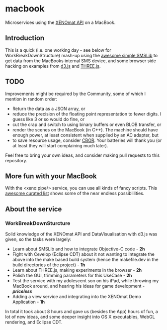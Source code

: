 # macbook

Microservices using the [XENOmat API](https://github.com/huebel/xenomat) on a MacBook.

## Introduction
This is a quick (i.e. one working day - see below for WorkBreakDownStructure) 
mash-up using the [awesome simple SMSLib](http://suitable.com/smslib.html) to 
get data from the MacBooks internal SMS device, and some browser side hacking 
on examples from [d3.js](https://github.com/d3/d3) and [THREE.js](https://github.com/mrdoob/three.js/).

## TODO
Improvements might be required by the Community, some of which I mention in
random order:

*  Return the data as a JSON array, or
*  reduce the precision of the floating point representation to fewer digits.
   I guess like 3 or so would do fine, or
*	cut the crap and switch to using binary buffers or even BLOB transfer, or
*  render the scenes on the MacBook (in C++). The machine should have enough
   power, at least consistent when supplied by an AC adapter, but
*	to save resource usage, consider [CBOR](https://cbor.io/). Your batteries will thank
   you (or at least they will start complaining much later).
   
Feel free to bring your own ideas, and consider making pull requests to this
repository.

## More fun with your MacBook
With the &lt;xeno:pipe/&gt; service, you can use all kinds of fancy scripts.
This [awesome curated list](https://github.com/herrbischoff/awesome-macos-command-line)
shows some of the near endless possiblilities.

## About the service
### WorkBreakDownSturcture

Solid knowledge of the XENOmat API and DataVisualisation with d3.js was given,
so the tasks were largely:

* Learn about SMSLib and how to integrate Objective-C code - **2h**
* Fight with Cevelop (Eclipse CDT) about it not wanting to integrate the above into the make based build system (hence the makefile.dev in the build directories of the project) - **1h**
* Learn about THREE.js, making experiments in the browser - **2h**
* Polish the GUI, trimming parameters for this UseCase - **2h**
* Test the service with my adolescent son on his iPad, while throwing my MacBook
  around, and hearing his ideas for game development - ***priceless***
* Adding a view service and integrating into the XENOmat Demo Application - **1h**
  
In total it took about 8 hours and gave us (besides the App) hours of fun, a lot of new 
ideas, and some deeper insight into OS X executables, WebGL rendering, and Eclipse CDT.

